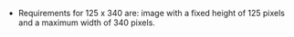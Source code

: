 * Requirements for 125 x 340 are: image with a fixed height of 125 pixels and a maximum width of 340 pixels.
